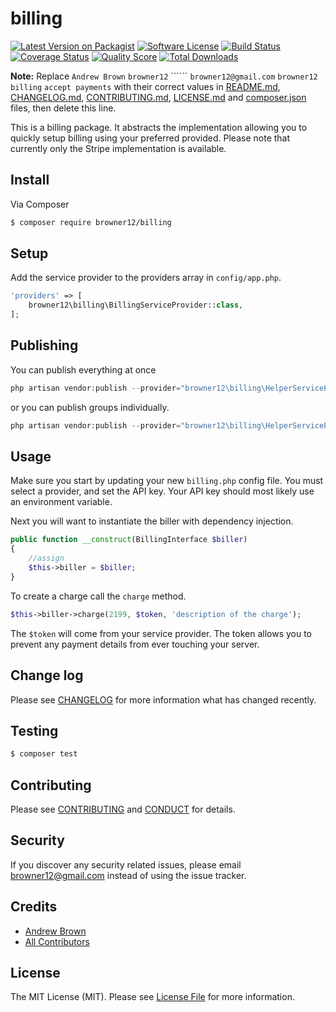 # billing

[![Latest Version on Packagist][ico-version]][link-packagist]
[![Software License][ico-license]](LICENSE.md)
[![Build Status][ico-travis]][link-travis]
[![Coverage Status][ico-scrutinizer]][link-scrutinizer]
[![Quality Score][ico-code-quality]][link-code-quality]
[![Total Downloads][ico-downloads]][link-downloads]

**Note:** Replace ```Andrew Brown``` ```browner12``` `````` ```browner12@gmail.com``` ```browner12``` ```billing``` ```accept payments``` with their correct values in [README.md](README.md), [CHANGELOG.md](CHANGELOG.md), [CONTRIBUTING.md](CONTRIBUTING.md), [LICENSE.md](LICENSE.md) and [composer.json](composer.json) files, then delete this line.

This is a billing package. It abstracts the implementation allowing you to quickly setup billing using your preferred provided. Please note that currently only the Stripe implementation is available.

## Install

Via Composer

``` bash
$ composer require browner12/billing
```

## Setup

Add the service provider to the providers array in `config/app.php`.

``` php
'providers' => [
    browner12\billing\BillingServiceProvider::class,
];
```

## Publishing

You can publish everything at once

``` php
php artisan vendor:publish --provider="browner12\billing\HelperServiceProvider"
```

or you can publish groups individually.

``` php
php artisan vendor:publish --provider="browner12\billing\HelperServiceProvider" --tag="config"
```

## Usage

Make sure you start by updating your new `billing.php` config file. You must select a provider, and set the API key. Your API key should most likely use an environment variable.

Next you will want to instantiate the biller with dependency injection.

``` php
public function __construct(BillingInterface $biller)
{
    //assign
    $this->biller = $biller;
}
```

To create a charge call the `charge` method.

``` php
$this->biller->charge(2199, $token, 'description of the charge');
```

The `$token` will come from your service provider. The token allows you to prevent any payment details from ever touching your server.

## Change log

Please see [CHANGELOG](CHANGELOG.md) for more information what has changed recently.

## Testing

``` bash
$ composer test
```

## Contributing

Please see [CONTRIBUTING](CONTRIBUTING.md) and [CONDUCT](CONDUCT.md) for details.

## Security

If you discover any security related issues, please email browner12@gmail.com instead of using the issue tracker.

## Credits

- [Andrew Brown][link-author]
- [All Contributors][link-contributors]

## License

The MIT License (MIT). Please see [License File](LICENSE.md) for more information.

[ico-version]: https://img.shields.io/packagist/v/browner12/billing.svg?style=flat-square
[ico-license]: https://img.shields.io/badge/license-MIT-brightgreen.svg?style=flat-square
[ico-travis]: https://img.shields.io/travis/browner12/billing/master.svg?style=flat-square
[ico-scrutinizer]: https://img.shields.io/scrutinizer/coverage/g/browner12/billing.svg?style=flat-square
[ico-code-quality]: https://img.shields.io/scrutinizer/g/browner12/billing.svg?style=flat-square
[ico-downloads]: https://img.shields.io/packagist/dt/browner12/billing.svg?style=flat-square

[link-packagist]: https://packagist.org/packages/browner12/billing
[link-travis]: https://travis-ci.org/browner12/billing
[link-scrutinizer]: https://scrutinizer-ci.com/g/browner12/billing/code-structure
[link-code-quality]: https://scrutinizer-ci.com/g/browner12/billing
[link-downloads]: https://packagist.org/packages/browner12/billing
[link-author]: https://github.com/browner12
[link-contributors]: ../../contributors
